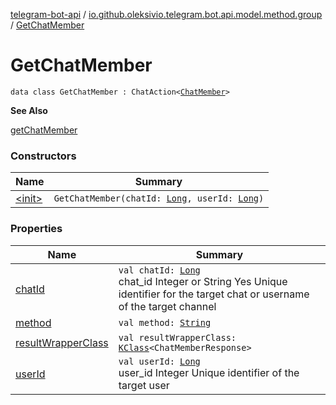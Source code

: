 [telegram-bot-api](../../index.md) / [io.github.oleksivio.telegram.bot.api.model.method.group](../index.md) / [GetChatMember](./index.md)

# GetChatMember

`data class GetChatMember : ChatAction<`[`ChatMember`](../../io.github.oleksivio.telegram.bot.api.model.objects.std/-chat-member/index.md)`>`

**See Also**

[getChatMember](#)

### Constructors

| Name | Summary |
|---|---|
| [&lt;init&gt;](-init-.md) | `GetChatMember(chatId: `[`Long`](https://kotlinlang.org/api/latest/jvm/stdlib/kotlin/-long/index.html)`, userId: `[`Long`](https://kotlinlang.org/api/latest/jvm/stdlib/kotlin/-long/index.html)`)` |

### Properties

| Name | Summary |
|---|---|
| [chatId](chat-id.md) | `val chatId: `[`Long`](https://kotlinlang.org/api/latest/jvm/stdlib/kotlin/-long/index.html)<br>chat_id Integer or String Yes Unique identifier for the target chat or username of the target channel |
| [method](method.md) | `val method: `[`String`](https://kotlinlang.org/api/latest/jvm/stdlib/kotlin/-string/index.html) |
| [resultWrapperClass](result-wrapper-class.md) | `val resultWrapperClass: `[`KClass`](https://kotlinlang.org/api/latest/jvm/stdlib/kotlin.reflect/-k-class/index.html)`<ChatMemberResponse>` |
| [userId](user-id.md) | `val userId: `[`Long`](https://kotlinlang.org/api/latest/jvm/stdlib/kotlin/-long/index.html)<br>user_id Integer Unique identifier of the target user |
